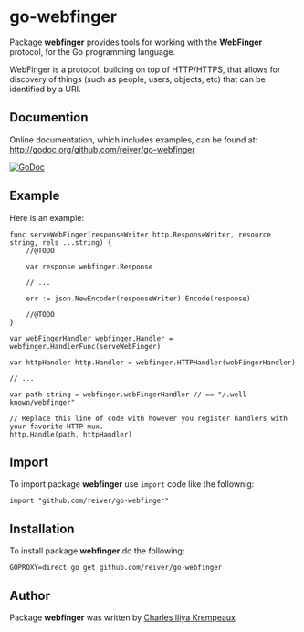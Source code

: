# go-webfinger

Package **webfinger** provides tools for working with the **WebFinger** protocol, for the Go programming language.

WebFinger is a protocol, building on top of HTTP/HTTPS, that allows for discovery of things (such as people, users, objects, etc) that can be identified by a URI.

## Documention

Online documentation, which includes examples, can be found at: http://godoc.org/github.com/reiver/go-webfinger

[![GoDoc](https://godoc.org/github.com/reiver/go-webfinger?status.svg)](https://godoc.org/github.com/reiver/go-webfinger)

## Example

Here is an example:

```golang
func serveWebFinger(responseWriter http.ResponseWriter, resource string, rels ...string) {
	//@TODO

	var response webfinger.Response

	// ...

	err := json.NewEncoder(responseWriter).Encode(response)

	//@TODO
}

var webFingerHandler webfinger.Handler = webfinger.HandlerFunc(serveWebFinger)

var httpHandler http.Handler = webfinger.HTTPHandler(webFingerHandler)

// ...

var path string = webfinger.webFingerHandler // == "/.well-known/webfinger"

// Replace this line of code with however you register handlers with your favorite HTTP mux.
http.Handle(path, httpHandler)
```

## Import

To import package **webfinger** use `import` code like the follownig:
```
import "github.com/reiver/go-webfinger"
```

## Installation

To install package **webfinger** do the following:
```
GOPROXY=direct go get github.com/reiver/go-webfinger
```

## Author

Package **webfinger** was written by [Charles Iliya Krempeaux](http://reiver.link)
